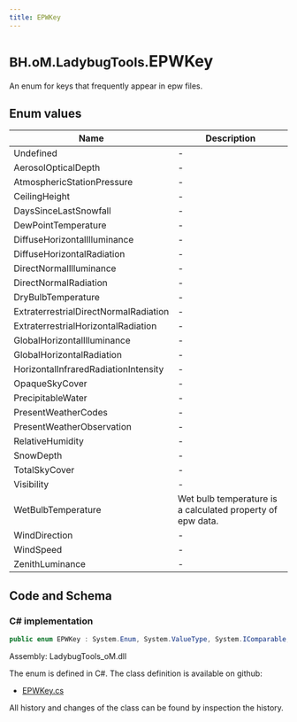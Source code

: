 ```yaml
---
title: EPWKey
---
```


# <small>BH.oM.LadybugTools.</small>**EPWKey**

An enum for keys that frequently appear in epw files.

## Enum values

| Name            | Description                                                    |
|-----------------|----------------------------------------------------------------|
| Undefined |  -  |
| AerosolOpticalDepth |  -  |
| AtmosphericStationPressure |  -  |
| CeilingHeight |  -  |
| DaysSinceLastSnowfall |  -  |
| DewPointTemperature |  -  |
| DiffuseHorizontalIlluminance |  -  |
| DiffuseHorizontalRadiation |  -  |
| DirectNormalIlluminance |  -  |
| DirectNormalRadiation |  -  |
| DryBulbTemperature |  -  |
| ExtraterrestrialDirectNormalRadiation |  -  |
| ExtraterrestrialHorizontalRadiation |  -  |
| GlobalHorizontalIlluminance |  -  |
| GlobalHorizontalRadiation |  -  |
| HorizontalInfraredRadiationIntensity |  -  |
| OpaqueSkyCover |  -  |
| PrecipitableWater |  -  |
| PresentWeatherCodes |  -  |
| PresentWeatherObservation |  -  |
| RelativeHumidity |  -  |
| SnowDepth |  -  |
| TotalSkyCover |  -  |
| Visibility |  -  |
| WetBulbTemperature |  Wet bulb temperature is a calculated property of epw data.  |
| WindDirection |  -  |
| WindSpeed |  -  |
| ZenithLuminance |  -  |


## Code and Schema

### C# implementation

``` C# title="C#"
public enum EPWKey : System.Enum, System.ValueType, System.IComparable, System.ISpanFormattable, System.IFormattable, System.IConvertible
```

Assembly: LadybugTools_oM.dll

The enum is defined in C#. The class definition is available on github:

- [EPWKey.cs](https://github.com/BHoM/LadybugTools_Toolkit/blob/develop/LadybugTools_oM/Enum\EPWKeys.cs)

All history and changes of the class can be found by inspection the history.
